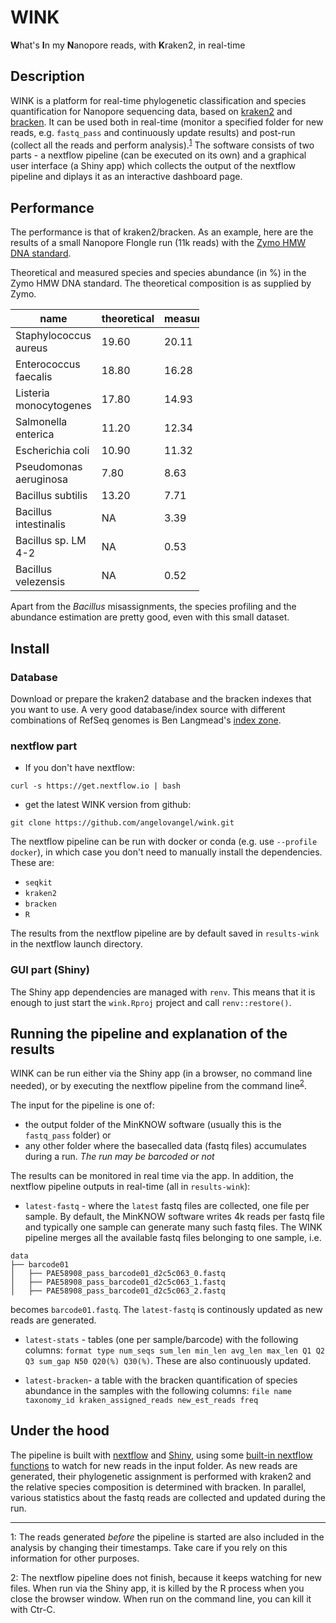 # WINK

**W**hat's **I**n my **N**anopore reads, with **K**raken2, in real-time

## Description

WINK is a platform for real-time phylogenetic classification and species quantification for Nanopore sequencing data, based on [kraken2]() and [bracken](https://ccb.jhu.edu/software/bracken/). It can be used both in real-time (monitor a specified folder for new reads, e.g. `fastq_pass` and continuously update results) and post-run (collect all the reads and perform analysis).<sup>[1](#footnote1)</sup> The software consists of two parts - a nextflow pipeline (can be executed on its own) and a graphical user interface (a Shiny app) which collects the output of the nextflow pipeline and diplays it as an interactive dashboard page.

## Performance

The performance is that of kraken2/bracken. As an example, here are the results of a small Nanopore Flongle run (11k reads) with the [Zymo HMW DNA standard](https://www.zymoresearch.de/collections/zymobiomics-microbial-community-standards/products/zymobiomics-hmw-dna-standard).

Theoretical and measured species and species abundance (in %) in the Zymo HMW DNA standard. The theoretical composition is as supplied by Zymo.

<style>
table {
    width:60%;
}
</style>

| name                   | theoretical | measured |
|------------------------|-------------|----------|
| Staphylococcus aureus  | 19.60       | 20.11    |
| Enterococcus faecalis  | 18.80       | 16.28    |
| Listeria monocytogenes | 17.80       | 14.93    |
| Salmonella enterica    | 11.20       | 12.34    |
| Escherichia coli       | 10.90       | 11.32    |
| Pseudomonas aeruginosa | 7.80        | 8.63     |
| Bacillus subtilis      | 13.20       | 7.71     |
| Bacillus intestinalis  | NA          | 3.39     |
| Bacillus sp. LM 4-2    | NA          | 0.53     |
| Bacillus velezensis    | NA          | 0.52     |

Apart from the *Bacillus* misassignments, the species profiling and the abundance estimation are pretty good, even with this small dataset.

## Install

### Database

Download or prepare the kraken2 database and the bracken indexes that you want to use. A very good database/index source with different combinations of RefSeq genomes is Ben Langmead's [index zone](https://benlangmead.github.io/aws-indexes/k2).
### nextflow part

-   If you don't have nextflow:

``` {.bash}
curl -s https://get.nextflow.io | bash
```

-   get the latest WINK version from github:

``` {.bash}
git clone https://github.com/angelovangel/wink.git
```

The nextflow pipeline can be run with docker or conda (e.g. use `--profile docker`), in which case you don't need to manually install the dependencies. These are:

-   `seqkit`
-   `kraken2`
-   `bracken`
-   `R`

The results from the nextflow pipeline are by default saved in `results-wink` in the nextflow launch directory.

### GUI part (Shiny)

The Shiny app dependencies are managed with `renv`. This means that it is enough to just start the `wink.Rproj` project and call `renv::restore()`.

## Running the pipeline and explanation of the results

WINK can be run either via the Shiny app (in a browser, no command line needed), or by executing the nextflow pipeline from the command line<sup>[2](#footnote2)</sup>.

The input for the pipeline is one of:

-   the output folder of the MinKNOW software (usually this is the `fastq_pass` folder) or
-   any other folder where the basecalled data (fastq files) accumulates during a run. *The run may be barcoded or not*

The results can be monitored in real time via the app. In addition, the nextflow pipeline outputs in real-time (all in `results-wink`):

-   `latest-fastq` - where the `latest` fastq files are collected, one file per sample. By default, the MinKNOW software writes 4k reads per fastq file and typically one sample can generate many such fastq files. The WINK pipeline merges all the available fastq files belonging to one sample, i.e.

``` {.bash}
data
├── barcode01
│   ├── PAE58908_pass_barcode01_d2c5c063_0.fastq
│   ├── PAE58908_pass_barcode01_d2c5c063_1.fastq
│   ├── PAE58908_pass_barcode01_d2c5c063_2.fastq
```

becomes `barcode01.fastq`. The `latest-fastq` is continously updated as new reads are generated.

-   `latest-stats` - tables (one per sample/barcode) with the following columns: `format type num_seqs sum_len min_len avg_len max_len Q1 Q2 Q3 sum_gap N50 Q20(%) Q30(%)`. These are also continuously updated.

-   `latest-bracken`- a table with the bracken quantification of species abundance in the samples with the following columns: `file name taxonomy_id kraken_assigned_reads new_est_reads freq`

## Under the hood

The pipeline is built with [nextflow](https://www.nextflow.io/) and [Shiny](https://shiny.rstudio.com/), using some [built-in nextflow functions](https://www.nextflow.io/docs/latest/channel.html#watchpath) to watch for new reads in the input folder. As new reads are generated, their phylogenetic assignment is performed with kraken2 and the relative species composition is determined with bracken. In parallel, various statistics about the fastq reads are collected and updated during the run.

------------------------------------------------------------------------

<a name="footnote1">1</a>: The reads generated *before* the pipeline is started are also included in the analysis by changing their timestamps. Take care if you rely on this information for other purposes.

<a name="footnote2">2</a>: The nextflow pipeline does not finish, because it keeps watching for new files. When run via the Shiny app, it is killed by the R process when you close the browser window. When run on the command line, you can kill it with Ctr-C.
